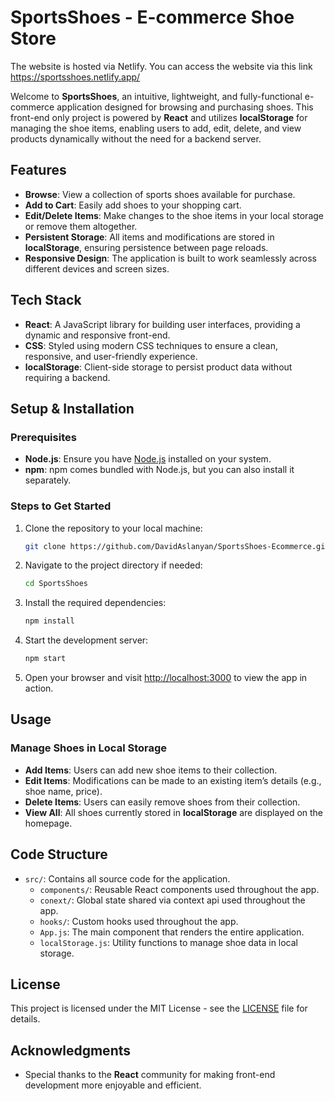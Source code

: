 # SportsShoes - E-commerce Shoe Store

The website is hosted via Netlify. You can access the website via this link
https://sportsshoes.netlify.app/

Welcome to **SportsShoes**, an intuitive, lightweight, and fully-functional e-commerce application designed for browsing and purchasing shoes. This front-end only project is powered by **React** and utilizes **localStorage** for managing the shoe items, enabling users to add, edit, delete, and view products dynamically without the need for a backend server.

## Features

- **Browse**: View a collection of sports shoes available for purchase.
- **Add to Cart**: Easily add shoes to your shopping cart.
- **Edit/Delete Items**: Make changes to the shoe items in your local storage or remove them altogether.
- **Persistent Storage**: All items and modifications are stored in **localStorage**, ensuring persistence between page reloads.
- **Responsive Design**: The application is built to work seamlessly across different devices and screen sizes.

## Tech Stack

- **React**: A JavaScript library for building user interfaces, providing a dynamic and responsive front-end.
- **CSS**: Styled using modern CSS techniques to ensure a clean, responsive, and user-friendly experience.
- **localStorage**: Client-side storage to persist product data without requiring a backend.

## Setup & Installation

### Prerequisites

- **Node.js**: Ensure you have [Node.js](https://nodejs.org/) installed on your system.
- **npm**: npm comes bundled with Node.js, but you can also install it separately.

### Steps to Get Started

1. Clone the repository to your local machine:
    ```bash
    git clone https://github.com/DavidAslanyan/SportsShoes-Ecommerce.git
    ```
2. Navigate to the project directory if needed:
    ```bash
    cd SportsShoes
    ```
3. Install the required dependencies:
    ```bash
    npm install
    ```
4. Start the development server:
    ```bash
    npm start
    ```
5. Open your browser and visit [http://localhost:3000](http://localhost:3000) to view the app in action.

## Usage

### Manage Shoes in Local Storage
- **Add Items**: Users can add new shoe items to their collection.
- **Edit Items**: Modifications can be made to an existing item’s details (e.g., shoe name, price).
- **Delete Items**: Users can easily remove shoes from their collection.
- **View All**: All shoes currently stored in **localStorage** are displayed on the homepage.

## Code Structure

- `src/`: Contains all source code for the application.
  - `components/`: Reusable React components used throughout the app.
  - `conext/`: Global state shared via context api used throughout the app.
  - `hooks/`: Custom hooks used throughout the app.
  - `App.js`: The main component that renders the entire application.
  - `localStorage.js`: Utility functions to manage shoe data in local storage.

## License

This project is licensed under the MIT License - see the [LICENSE](LICENSE) file for details.

## Acknowledgments

- Special thanks to the **React** community for making front-end development more enjoyable and efficient.
